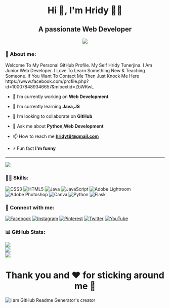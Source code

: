 <h1 align="center">Hi 👋, I'm Hridy 🙋‍♀️</h1>
<h2 align="center"> A passionate Web Developer</h2>

<p align="center"> <img src="https://user-images.githubusercontent.com/74038190/212749447-bfb7e725-6987-49d9-ae85-2015e3e7cc41.gif" /> </p>

<h3 align="left">👩 About me:</h3>
Welcome To My Personal GitHub Profile. My Self Hridy Tunerjina. I Am Junior Web Developer. I Love To Learn Something New & Teaching Someone. If You Want To Contact Me Then Just Knock Me Here https://www.facebook.com/profile.php?id=100078489346657&mibextid=ZbWKwL

- 🔭 I’m currently working on **Web Development**
  
- 🌱 I’m currently learning **Java,JS**

- 👯 I’m looking to collaborate on **GitHub**

- 💬 Ask me about **Python,Web Development**

- 📫 How to reach me **hridyt9@gmail.com**

- ⚡ Fun fact **I'm funny**

---
[![](https://visitcount.itsvg.in/api?id=HridyTunerjina&icon=0&color=0)](https://visitcount.itsvg.in)

<h3 align="left">👩‍💻 Skills:</h3>

![CSS3](https://img.shields.io/badge/css3-%231572B6.svg?style=for-the-badge&logo=css3&logoColor=white) ![HTML5](https://img.shields.io/badge/html5-%23E34F26.svg?style=for-the-badge&logo=html5&logoColor=white) ![Java](https://img.shields.io/badge/java-%23ED8B00.svg?style=for-the-badge&logo=java&logoColor=white) ![JavaScript](https://img.shields.io/badge/javascript-%23323330.svg?style=for-the-badge&logo=javascript&logoColor=%23F7DF1E) ![Adobe Lightroom](https://img.shields.io/badge/Adobe%20Lightroom-31A8FF.svg?style=for-the-badge&logo=Adobe%20Lightroom&logoColor=white) ![Adobe Photoshop](https://img.shields.io/badge/adobephotoshop-%2331A8FF.svg?style=for-the-badge&logo=adobephotoshop&logoColor=white) ![Canva](https://img.shields.io/badge/Canva-%2300C4CC.svg?style=for-the-badge&logo=Canva&logoColor=white) ![Python](https://img.shields.io/badge/python-3670A0?style=for-the-badge&logo=python&logoColor=ffdd54) ![Flask](https://img.shields.io/badge/flask-%23000.svg?style=for-the-badge&logo=flask&logoColor=white)

<h3 align="left">🤝 Connect with me:</h3>

[![Facebook](https://img.shields.io/badge/Facebook-%231877F2.svg?logo=Facebook&logoColor=white)]( https://www.facebook.com/profile.php?id=100078489346657&mibextid=ZbWKwL
) [![Instagram](https://img.shields.io/badge/Instagram-%23E4405F.svg?logo=Instagram&logoColor=white)](https://instagram.com/itsmehridy) [![Pinterest](https://img.shields.io/badge/Pinterest-%23E60023.svg?logo=Pinterest&logoColor=white)](https://pinterest.com/@itsmehridy) [![Twitter](https://img.shields.io/badge/Twitter-%231DA1F2.svg?logo=Twitter&logoColor=white)](https://twitter.com/@HridyTunerjina) [![YouTube](https://img.shields.io/badge/YouTube-%23FF0000.svg?logo=YouTube&logoColor=white)](https://youtube.com/@hridytunerjina6017)

<h3 align="left">📊 GitHub Stats:</h3>

![](https://github-readme-stats.vercel.app/api?username=HridyTunerjina&theme=solarized-dark&hide_border=false&include_all_commits=false&count_private=false)<br/>
![](https://github-readme-streak-stats.herokuapp.com/?user=HridyTunerjina&theme=solarized-dark&hide_border=false)<br/>
![](https://github-readme-stats.vercel.app/api/top-langs/?username=HridyTunerjina&theme=solarized-dark&hide_border=false&include_all_commits=false&count_private=false&layout=compact)

<h1 align="center">Thank you and ❤️ for sticking around me 🙂</h1>

![I am GitHub Readme Generator's creator](https://www.pngkit.com/png/full/840-8406605_download-holi-color-background-png.png)
